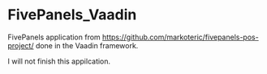 # FivePanels_Vaadin
FivePanels application from https://github.com/markoteric/fivepanels-pos-project/ done in the Vaadin framework.

I will not finish this appilcation. 
